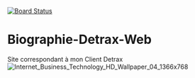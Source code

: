 [![Board Status](https://dev.azure.com/illidanhurlorage890/80cf0e80-1319-4996-ae2e-d406e6f870ad/fad77441-da5f-4232-8250-2b15f9b5fc12/_apis/work/boardbadge/d9846ac9-647a-4a76-817e-a6548458f8c0)](https://dev.azure.com/illidanhurlorage890/80cf0e80-1319-4996-ae2e-d406e6f870ad/_boards/board/t/fad77441-da5f-4232-8250-2b15f9b5fc12/Microsoft.RequirementCategory)
# Biographie-Detrax-Web
Site correspondant à mon Client Detrax
![Internet_Business_Technology_HD_Wallpaper_04_1366x768](https://user-images.githubusercontent.com/98873011/167702442-ea135be2-1e33-4b9f-a3a8-36756061e394.jpg)
